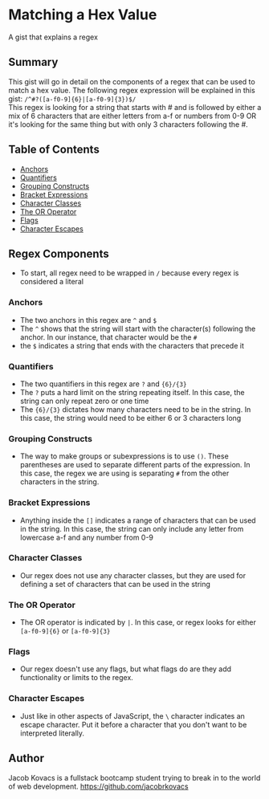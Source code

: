 # Matching a Hex Value

A gist that explains a regex

## Summary

This gist will go in detail on the components of a regex that can be used to match a hex value. The following regex expression will be explained in this gist: `/^#?([a-f0-9]{6}|[a-f0-9]{3})$/`<br>
This regex is looking for a string that starts with # and is followed by either a mix of 6 characters that are either letters from a-f or numbers from 0-9 OR it's looking for the same thing but with only 3 characters following the #.

## Table of Contents

- [Anchors](#anchors)
- [Quantifiers](#quantifiers)
- [Grouping Constructs](#grouping-constructs)
- [Bracket Expressions](#bracket-expressions)
- [Character Classes](#character-classes)
- [The OR Operator](#the-or-operator)
- [Flags](#flags)
- [Character Escapes](#character-escapes)

## Regex Components
- To start, all regex need to be wrapped in `/` because every regex is considered a literal
### Anchors
- The two anchors in this regex are `^` and `$`
- The `^` shows that the string will start with the character(s) following the anchor. In our instance, that character would be the `#`
- the `$` indicates a string that ends with the characters that precede it
### Quantifiers
- The two quantifiers in this regex are `?` and `{6}/{3}`
- The `?` puts a hard limit on the string repeating itself. In this case, the string can only repeat zero or one time
- The `{6}/{3}` dictates how many characters need to be in the string. In this case, the string would need to be either 6 or 3 characters long
### Grouping Constructs
- The way to make groups or subexpressions is to use `()`. These parentheses are used to separate different parts of the expression. In this case, the regex we are using is separating `#` from the other characters in the string. 
### Bracket Expressions
- Anything inside the `[]` indicates a range of characters that can be used in the string. In this case, the string can only include any letter from lowercase a-f and any number from 0-9
### Character Classes
- Our regex does not use any character classes, but they are used for defining a set of characters that can be used in the string
### The OR Operator
- The OR operator is indicated by `|`. In this case, or regex looks for either `[a-f0-9]{6}` or `[a-f0-9]{3}`
### Flags
- Our regex doesn't use any flags, but what flags do are they add functionality or limits to the regex.
### Character Escapes
- Just like in other aspects of JavaScript, the `\` character indicates an escape character. Put it before a character that you don't want to be interpreted literally.
## Author
Jacob Kovacs is a fullstack bootcamp student trying to break in to the world of web development. https://github.com/jacobrkovacs
